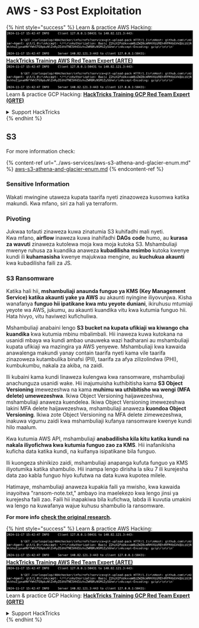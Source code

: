 # AWS - S3 Post Exploitation

{% hint style="success" %}
Learn & practice AWS Hacking:<img src="../../../.gitbook/assets/image (1).png" alt="" data-size="line">[**HackTricks Training AWS Red Team Expert (ARTE)**](https://training.hacktricks.xyz/courses/arte)<img src="../../../.gitbook/assets/image (1).png" alt="" data-size="line">\
Learn & practice GCP Hacking: <img src="../../../.gitbook/assets/image (2).png" alt="" data-size="line">[**HackTricks Training GCP Red Team Expert (GRTE)**<img src="../../../.gitbook/assets/image (2).png" alt="" data-size="line">](https://training.hacktricks.xyz/courses/grte)

<details>

<summary>Support HackTricks</summary>

* Check the [**subscription plans**](https://github.com/sponsors/carlospolop)!
* **Join the** 💬 [**Discord group**](https://discord.gg/hRep4RUj7f) or the [**telegram group**](https://t.me/peass) or **follow** us on **Twitter** 🐦 [**@hacktricks\_live**](https://twitter.com/hacktricks\_live)**.**
* **Share hacking tricks by submitting PRs to the** [**HackTricks**](https://github.com/carlospolop/hacktricks) and [**HackTricks Cloud**](https://github.com/carlospolop/hacktricks-cloud) github repos.

</details>
{% endhint %}

## S3

For more information check:

{% content-ref url="../aws-services/aws-s3-athena-and-glacier-enum.md" %}
[aws-s3-athena-and-glacier-enum.md](../aws-services/aws-s3-athena-and-glacier-enum.md)
{% endcontent-ref %}

### Sensitive Information

Wakati mwingine utaweza kupata taarifa nyeti zinazoweza kusomwa katika makundi. Kwa mfano, siri za hali ya terraform.

### Pivoting

Jukwaa tofauti zinaweza kuwa zinatumia S3 kuhifadhi mali nyeti.\
Kwa mfano, **airflow** inaweza kuwa inahifadhi **DAGs** **code** humo, au **kurasa za wavuti** zinaweza kutolewa moja kwa moja kutoka S3. Mshambuliaji mwenye ruhusa za kuandika anaweza **kubadilisha msimbo** kutoka kwenye kundi ili **kuhamasisha** kwenye majukwaa mengine, au **kuchukua akaunti** kwa kubadilisha faili za JS.

### S3 Ransomware

Katika hali hii, **mshambuliaji anaunda funguo ya KMS (Key Management Service) katika akaunti yake ya AWS** au akaunti nyingine iliyovunjwa. Kisha wanafanya **funguo hii ipatikane kwa mtu yeyote duniani**, ikiruhusu mtumiaji yeyote wa AWS, jukumu, au akaunti kuandika vitu kwa kutumia funguo hii. Hata hivyo, vitu haviwezi kufichuliwa.

Mshambuliaji anabaini lengo **S3 bucket na kupata ufikiaji wa kiwango cha kuandika** kwa kutumia mbinu mbalimbali. Hii inaweza kuwa kutokana na usanidi mbaya wa kundi ambao unauweka wazi hadharani au mshambuliaji kupata ufikiaji wa mazingira ya AWS yenyewe. Mshambuliaji kwa kawaida anawalenga makundi yanay contain taarifa nyeti kama vile taarifa zinazoweza kutambulika binafsi (PII), taarifa za afya zilizolindwa (PHI), kumbukumbu, nakala za akiba, na zaidi.

Ili kubaini kama kundi linaweza kulengwa kwa ransomware, mshambuliaji anachunguza usanidi wake. Hii inajumuisha kuthibitisha kama **S3 Object Versioning** imewezeshwa na kama **muhimu wa uthibitisho wa wengi (MFA delete) umewezeshwa**. Ikiwa Object Versioning haijawezeshwa, mshambuliaji anaweza kuendelea. Ikiwa Object Versioning imewezeshwa lakini MFA delete haijawezeshwa, mshambuliaji anaweza **kuondoa Object Versioning**. Ikiwa zote Object Versioning na MFA delete zimewezeshwa, inakuwa vigumu zaidi kwa mshambuliaji kufanya ransomware kwenye kundi hilo maalum.

Kwa kutumia AWS API, mshambuliaji **anabadilisha kila kitu katika kundi na nakala iliyofichwa kwa kutumia funguo zao za KMS**. Hii inafanikisha kuficha data katika kundi, na kuifanya isipatikane bila funguo.

Ili kuongeza shinikizo zaidi, mshambuliaji anapanga kufuta funguo ya KMS iliyotumika katika shambulio. Hii inampa lengo dirisha la siku 7 ili kurejesha data zao kabla funguo hiyo kufutwa na data kuwa kupotea milele.

Hatimaye, mshambuliaji anaweza kupakia faili ya mwisho, kwa kawaida inayoitwa "ransom-note.txt," ambayo ina maelekezo kwa lengo jinsi ya kurejesha faili zao. Faili hii inapakiwa bila kufichwa, labda ili kuvutia umakini wa lengo na kuwafanya wajue kuhusu shambulio la ransomware.

**For more info** [**check the original research**](https://rhinosecuritylabs.com/aws/s3-ransomware-part-1-attack-vector/)**.**

{% hint style="success" %}
Learn & practice AWS Hacking:<img src="../../../.gitbook/assets/image (1).png" alt="" data-size="line">[**HackTricks Training AWS Red Team Expert (ARTE)**](https://training.hacktricks.xyz/courses/arte)<img src="../../../.gitbook/assets/image (1).png" alt="" data-size="line">\
Learn & practice GCP Hacking: <img src="../../../.gitbook/assets/image (2).png" alt="" data-size="line">[**HackTricks Training GCP Red Team Expert (GRTE)**<img src="../../../.gitbook/assets/image (2).png" alt="" data-size="line">](https://training.hacktricks.xyz/courses/grte)

<details>

<summary>Support HackTricks</summary>

* Check the [**subscription plans**](https://github.com/sponsors/carlospolop)!
* **Join the** 💬 [**Discord group**](https://discord.gg/hRep4RUj7f) or the [**telegram group**](https://t.me/peass) or **follow** us on **Twitter** 🐦 [**@hacktricks\_live**](https://twitter.com/hacktricks\_live)**.**
* **Share hacking tricks by submitting PRs to the** [**HackTricks**](https://github.com/carlospolop/hacktricks) and [**HackTricks Cloud**](https://github.com/carlospolop/hacktricks-cloud) github repos.

</details>
{% endhint %}
